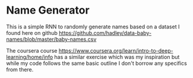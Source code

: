 # Name Generator

This is a simple RNN to randomly generate names based on a dataset I found here on github https://github.com/hadley/data-baby-names/blob/master/baby-names.csv

The coursera course https://www.coursera.org/learn/intro-to-deep-learning/home/info has a similar exercise which was my inspiration but while my code follows the same basic outline I don't borrow any specifics from there.